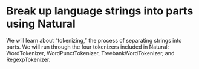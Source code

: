 # Break up language strings into parts using Natural 

We will learn about “tokenizing,” the process of separating strings into parts. We will run through the four tokenizers included in Natural: WordTokenizer, WordPunctTokenizer, TreebankWordTokenizer, and RegexpTokenizer.